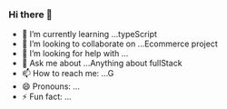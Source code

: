 ### Hi there 👋



- 🌱 I’m currently learning ...typeScript
- 👯 I’m looking to collaborate on ...Ecommerce project 
- 🤔 I’m looking for help with ...
- 💬 Ask me about ...Anything about fullStack
- 📫 How to reach me: ...G
- 😄 Pronouns: ...
- ⚡ Fun fact: ...

